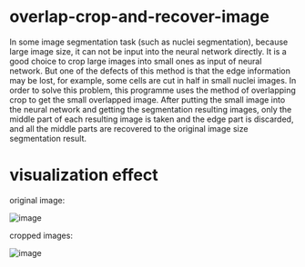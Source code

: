# overlap-crop-and-recover-image
In some image segmentation task (such as nuclei segmentation), because large image size, it can not be input into the neural network directly. It is a good choice to crop large images into small ones as input of neural network. But one of the defects of this method is that the edge information may be lost, for example, some cells are cut in half in small nuclei images. In order to solve this problem, this programme uses the method of overlapping crop to get the small overlapped image. After putting the small image into the neural network and getting the segmentation resulting images, only the middle part of each resulting image is taken and the edge part is discarded, and all the middle parts are recovered to the original image size segmentation result.
# visualization effect
original image:


![image](https://github.com/flyingdingding/overlap-crop-and-recover-image/blob/master/test_images/resize_2.png)


cropped images:

![image](https://github.com/flyingdingding/overlap-crop-and-recover-image/blob/master/test_images/resize_2.jpg)
